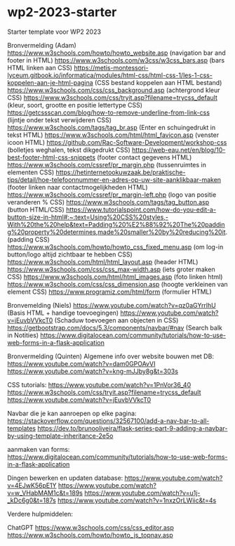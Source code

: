 # wp2-2023-starter
Starter template voor WP2 2023

Bronvermelding (Adam) 
https://www.w3schools.com/howto/howto_website.asp (navigation bar and footer in HTML)
https://www.w3schools.com/w3css/w3css_bars.asp (bars HTML linken aan CSS)
https://metis-montessori-lyceum.gitbook.io/informatica/modules/html-css/html-css-1/les-1-css-koppelen-aan-je-html-pagina (CSS bestand koppelen aan HTML bestand)
https://www.w3schools.com/css/css_background.asp (achtergrond kleur CSS)
https://www.w3schools.com/css/tryit.asp?filename=trycss_default (kleur, soort, grootte en positie lettertype CSS)
https://getcssscan.com/blog/how-to-remove-underline-from-link-css (lijntje onder tekst verwijderen CSS)
https://www.w3schools.com/tags/tag_br.asp (Enter en schuingedrukt in tekst HTML)
https://www.w3schools.com/html/html_favicon.asp (venster icoon HTML)
https://github.com/Rac-Software-Development/workshop-css (bolletjes weghalen, tekst dikgedrukt CSS)
https://web-eau.net/en/blog/10-best-footer-html-css-snippets (footer contact gegevens HTML)
https://www.w3schools.com/cssref/pr_margin.php (tussenruimtes in elementen CSS)
https://hetinternetookuwzaak.be/praktische-tips/detail/hoe-telefoonnummer-en-adres-op-uw-site-aanklikbaar-maken (footer linken naar contactmogelijkheden HTML)
https://www.w3schools.com/cssref/pr_margin-left.php (logo van positie veranderen % CSS)
https://www.w3schools.com/tags/tag_button.asp (button HTML/CSS)
https://www.tutorialspoint.com/how-do-you-edit-a-button-size-in-html#:~:text=Using%20CSS%20styles,-With%20the%20help&text=Padding%20%E2%88%92%20The%20padding%20property%20determines,made%20smaller%20by%20reducing%20it. (padding CSS)
https://www.w3schools.com/howto/howto_css_fixed_menu.asp (om log-in button/logo altijd zichtbaar te hebben CSS)
https://www.w3schools.com/html/html_layout.asp (header HTML)
https://www.w3schools.com/css/css_max-width.asp (iets groter maken CSS)
https://www.w3schools.com/html/html_images.asp (foto linken html)
https://www.w3schools.com/css/css_dimension.asp (hoogte verkleinen van element CSS)
https://www.programiz.com/html/form (formulier HTML)


Bronvemelding (Niels)
https://www.youtube.com/watch?v=qz0aGYrrlhU (Basis HTML + handige toevoegingen)
https://www.youtube.com/watch?v=jEuvbVVkcT0 (Schaduw toevoegen aan objecten in CSS)
https://getbootstrap.com/docs/5.3/components/navbar/#nav (Search balk in Notities)
https://www.digitalocean.com/community/tutorials/how-to-use-web-forms-in-a-flask-application


Bronvermelding (Quinten)
Algemene info over website bouwen met DB:
https://www.youtube.com/watch?v=dam0GPOAvVI
https://www.youtube.com/watch?v=kng-mJJby8g&t=303s


CSS tutorials:
https://www.youtube.com/watch?v=1PnVor36_40
https://www.w3schools.com/css/tryit.asp?filename=trycss_default
https://www.youtube.com/watch?v=jEuvbVVkcT0


Navbar die je kan aanroepen op elke pagina:
https://stackoverflow.com/questions/32567100/add-a-nav-bar-to-all-templates
https://dev.to/brunooliveira/flask-series-part-9-adding-a-navbar-by-using-template-inheritance-2e5o

aanmaken van forms:
https://www.digitalocean.com/community/tutorials/how-to-use-web-forms-in-a-flask-application

Dingen bewerken en updaten database:
https://www.youtube.com/watch?v=4EJwK56pE1Y
https://www.youtube.com/watch?v=w_VHabMAM1c&t=189s
https://www.youtube.com/watch?v=u1j-_kDc6g0&t=187s
https://www.youtube.com/watch?v=1nxzOrLWiic&t=4s


Verdere hulpmiddelen:

ChatGPT 
https://www.w3schools.com/css/css_editor.asp
https://www.w3schools.com/howto/howto_js_topnav.asp

